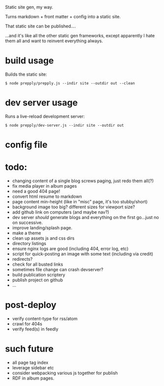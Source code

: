 Static site gen, my way.

Turns markdown + front matter + config into a static site.

That static site can be published....

...and it's like all the other static gen frameworks, except apparently I hate them all
and want to reinvent everything always.

# build usage

Builds the static site:

```
$ node prepply/prepply.js --indir site --outdir out --clean
```

# dev server usage

Runs a live-reload development server:

```
$ node prepply/dev-server.js --indir site --outdir out
```

# config file


# todo:

* changing content of a single blog screws paging, just redo them all(?)
* fix media player in album pages
* need a good 404 page!
* convert html resume to markdown
* page content min-height (like in "misc" page, it's too stubby/short)
* background image too big?  different sizes for viewport size?
* add github link on computers (and maybe nav?)
* dev server _should_ generate blogs and everything on the first go...just no on successive.
* improve landing/splash page.
* make a theme
* clean up assets js and css dirs
* directory listings
* ensure nginx logs are good (including 404, error log, etc)
* script for quick-posting an image with some text (including via credit)
* redirects?
* check for all busted links
* sometimes file change can crash devserver?
* build publication scriptery
* publish project on github
* ...

# post-deploy

* verify content-type for rss/atom
* crawl for 404s
* verify feed(s) in feedly

# such future

* all page tag index
* leverage sidebar etc
* consider webpacking various js together for publish
* RDF in album pages.
